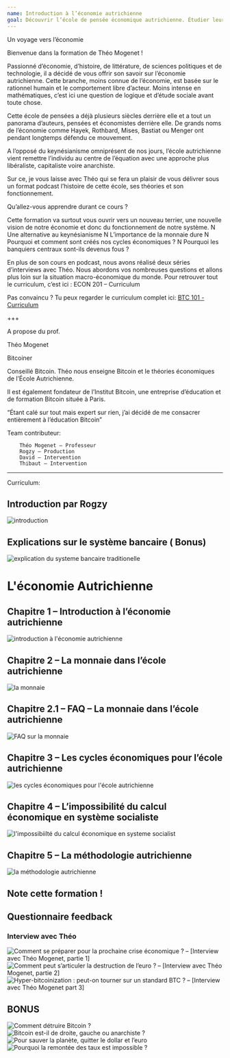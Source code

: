 ```yaml
---
name: Introduction à l’économie autrichienne
goal: Découvrir l’école de pensée économique autrichienne. Étudier leurs points de vue sur la société et les réalités macro/micro-économique.
---
```


Un voyage vers l’économie

Bienvenue dans la formation de Théo Mogenet !

Passionné d’économie, d’histoire, de littérature, de sciences politiques et de technologie, il a décidé de vous offrir son savoir sur l’économie autrichienne. Cette branche, moins connue de l’économie, est basée sur le rationnel humain et le comportement libre d’acteur. Moins intense en mathématiques, c’est ici une question de logique et d’étude sociale avant toute chose.

Cette école de pensées a déjà plusieurs siècles derrière elle et a tout un panorama d’auteurs, pensées et économistes derrière elle. De grands noms de l’économie comme Hayek, Rothbard, Mises, Bastiat ou Menger ont pendant longtemps défendu ce mouvement.

A l’opposé du keynésianisme omniprésent de nos jours, l’école autrichienne vient remettre l’individu au centre de l’équation avec une approche plus libéraliste, capitaliste voire anarchiste.

Sur ce, je vous laisse avec Théo qui se fera un plaisir de vous délivrer sous un format podcast l’histoire de cette école, ses théories et son fonctionnement.

Qu’allez-vous apprendre durant ce cours ?

Cette formation va surtout vous ouvrir vers un nouveau terrier, une nouvelle vision de notre économie et donc du fonctionnement de notre système.
N
Une alternative au keynésianisme
N
L’importance de la monnaie dure
N
Pourquoi et comment sont créés nos cycles économiques ?
N
Pourquoi les banquiers centraux sont-ils devenus fous ?

En plus de son cours en podcast, nous avons réalisé deux séries d’interviews avec Théo. Nous abordons vos nombreuses questions et allons plus loin sur la situation macro-économique du monde. Pour retrouver tout le curriculum, c’est ici : ECON 201 – Curriculum

Pas convaincu ? Tu peux regarder le curriculum complet ici: [BTC 101 - Curriculum](https://academie.decouvrebitcoin.fr/wp-content/uploads/2022/07/BTC-101-Curriculum.pdf)

+++

A propose du prof.

Théo Mogenet

Bitcoiner

Conseillé Bitcoin. Théo nous enseigne Bitcoin et le théories économiques de l’École Autrichienne.

Il est également fondateur de l’Institut Bitcoin, une entreprise d’éducation et de formation Bitcoin située à Paris.

“Étant calé sur tout mais expert sur rien, j’ai décidé de me consacrer entièrement à l’éducation Bitcoin”

Team contributeur:

        Théo Mogenet – Professeur
        Rogzy – Production
        David – Intervention
        Thibaut – Intervention

---

Curriculum:

## Introduction par Rogzy

![introduction](https://youtu.be/YmVXzvC30FA)

## Explications sur le système bancaire ( Bonus)

![explication du systeme bancaire traditionelle](https://youtu.be/pz0RxlXNs7Y)

# L'économie Autrichienne

## Chapitre 1 – Introduction à l’économie autrichienne

![introduction à l'économie autrichienne](https://youtu.be/ZSDCepNNacI)

## Chapitre 2 – La monnaie dans l’école autrichienne

![la monnaie](https://youtu.be/Dt8ounex2jg)

## Chapitre 2.1 – FAQ – La monnaie dans l’école autrichienne

![FAQ sur la monnaie](https://youtu.be/TcpCtz-bXZs)

## Chapitre 3 – Les cycles économiques pour l’école autrichienne

![les cycles économiques pour l'école autrichienne](https://youtu.be/CrPE6mcOjx4)

## Chapitre 4 – L’impossibilité du calcul économique en système socialiste

![l'impossibiilté du calcul économique en systeme socialist](https://youtu.be/E-9Fl6eg-mo)

## Chapitre 5 – La méthodologie autrichienne

![la méthodologie autrichienne](https://youtu.be/hMyYGwU76dI)

## Note cette formation !

## Questionnaire feedback

### Interview avec Théo

![Comment se préparer pour la prochaine crise économique ? – [Interview avec Théo Mogenet, partie 1]](https://youtu.be/GJT8t1TEd7Q)
![Comment peut s’articuler la destruction de l’euro ? – [Interview avec Théo Mogenet, partie 2]](https://youtu.be/eK3ONo11HN8)
![Hyper-bitcoinization : peut-on tourner sur un standard BTC ? – [Interview avec Théo Mogenet part 3]](https://youtu.be/nkN2twZ-lJY)

## BONUS

![Comment détruire Bitcoin ?](https://youtu.be/gHKvj4eeiDg)
![Bitcoin est-il de droite, gauche ou anarchiste ?](https://youtu.be/4fXGxzLtIIw)
![Pour sauver la planète, quitter le dollar et l’euro](https://youtu.be/iHagDlH4bf8)
![Pourquoi la remontée des taux est impossible ? ](https://youtu.be/iHagDlH4bf8)
